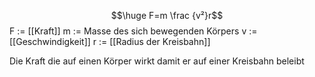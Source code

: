 $$\huge F=m \frac {v²}r$$
F := [[Kraft]]
m := Masse des sich bewegenden Körpers
v := [[Geschwindigkeit]]
r := [[Radius der Kreisbahn]]

Die Kraft die auf einen Körper wirkt damit er auf einer Kreisbahn beleibt